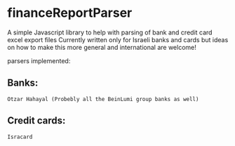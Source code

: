 financeReportParser
===================

A simple Javascript library to help with parsing of bank and credit card excel export files
Currently written only for Israeli banks and cards but ideas on how to make this more general and
international are welcome!

parsers implemented:

Banks:
-----
    Otzar Hahayal (Probebly all the BeinLumi group banks as well)

Credit cards:
-------------
    Isracard
